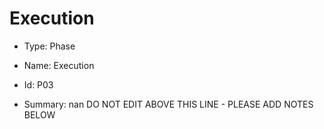 # Execution

* Type: Phase

* Name: Execution

* Id: P03

* Summary: nan
DO NOT EDIT ABOVE THIS LINE - PLEASE ADD NOTES BELOW